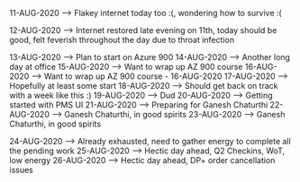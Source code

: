 11-AUG-2020 --> Flakey internet today too :(, wondering how to survive :(

12-AUG-2020 --> Internet restored late evening on 11th, today should be good, felt feverish throughout the day due to throat infection

13-AUG-2020 --> Plan to start on Azure 900
14-AUG-2020 --> Another long day at office
15-AUG-2020 --> Want to wrap up AZ 900 course
16-AUG-2020 --> Want to wrap up AZ 900 course - 16-AUG-2020
17-AUG-2020 --> Hopefully at least some start
18-AUG-2020 --> Should get back on track with a week like this :)
19-AUG-2020 --> Dud
20-AUG-2020 --> Getting started with PMS UI
21-AUG-2020 --> Preparing for Ganesh Chaturthi
22-AUG-2020 --> Ganesh Chaturthi, in good spirits
23-AUG-2020 --> Ganesh Chaturthi, in good spirits

24-AUG-2020 --> Already exhausted, need to gather energy to complete all the pending work
25-AUG-2020 --> Hectic day ahead, Q2 Checkins, WoT, low energy
26-AUG-2020 --> Hectic day ahead, DP+ order cancellation issues
